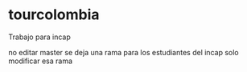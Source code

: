 # tourcolombia
Trabajo para incap

no editar master 
se deja una rama para los estudiantes del incap 
solo modificar esa rama 
